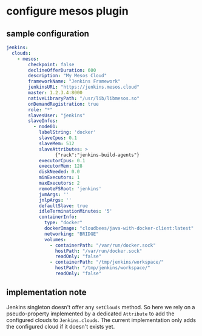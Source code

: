 # configure mesos plugin

## sample configuration

```yaml
jenkins:
  clouds:
    - mesos:
        checkpoint: false
        declineOfferDuration: 600
        description: "My Mesos Cloud"
        frameworkName: "Jenkins Framework"
        jenkinsURL: "https://jenkins.mesos.cloud"
        master: 1.2.3.4:8000
        nativeLibraryPath: "/usr/lib/libmesos.so"
        onDemandRegistration: true
        role: "*"
        slavesUser: "jenkins"
        slaveInfos:
          - node01:
            labelString: 'docker'
            slaveCpus: 0.1
            slaveMem: 512
            slaveAttributes: >
                  {"rack":"jenkins-build-agents"}
            executorCpus: 0.1
            executorMem: 128
            diskNeeded: 0.0
            minExecutors: 1
            maxExecutors: 2
            remoteFSRoot: 'jenkins'
            jvmArgs: ''
            jnlpArgs: ''
            defaultSlave: true
            idleTerminationMinutes: '5'
            containerInfo:
              type: "docker"
              dockerImage: "cloudbees/java-with-docker-client:latest"
              networking: "BRIDGE"
              volumes:
                - containerPath: "/var/run/docker.sock"
                  hostPath: "/var/run/docker.sock"
                  readOnly: "false"
                - containerPath: "/tmp/jenkins/workspace/"
                  hostPath: "/tmp/jenkins/workspace/"
                  readOnly: "false"
```

## implementation note

Jenkins singleton doesn't offer any `setClouds` method. So here we rely on a pseudo-property implemented by a dedicated
`Attribute` to add the configured clouds to `Jenkins.clouds`. The current implementation only adds the configured cloud
if it doesn't exists yet.
